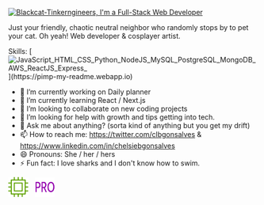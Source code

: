 
[![Blackcat-Tinkerngineers, I'm a Full-Stack Web Developer](https://pimp-my-readme.webapp.io/pimp-my-readme/wavy-banner?subtitle=I%27m%20a%20Full-Stack%20Web%20Developer&title=Blackcat-Tinkerngineers)](https://pimp-my-readme.webapp.io)

Just your friendly, chaotic neutral neighbor who randomly stops by to pet your cat. Oh yeah! Web developer & cosplayer artist.

Skills: [![JavaScript_HTML_CSS_Python_NodeJS_MySQL_PostgreSQL_MongoDB_AWS_ReactJS_Express_](https://pimp-my-readme.webapp.io/pimp-my-readme/technology?technology=JavaScript_HTML_CSS_Python_NodeJS_MySQL_PostgreSQL_MongoDB_AWS_ReactJS_Express_)](https://pimp-my-readme.webapp.io)

- 🔭 I’m currently working on Daily planner 
- 🌱 I’m currently learning React / Next.js 
- 👯 I’m looking to collaborate on new coding projects 
- 🤔 I’m looking for help with growth and tips getting into tech. 
- 💬 Ask me about anything? (sorta kind of anything but you get my drift) 
- 📫 How to reach me: https://twitter.com/clbgonsalves & https://www.linkedin.com/in/chelsiebgonsalves
- 😄 Pronouns: She / her / hers 
- ⚡ Fun fact: I love sharks and I don't know how to swim. 


<a href='https://docs.github.com/en/developers'><img src='https://raw.githubusercontent.com/acervenky/animated-github-badges/master/assets/devbadge.gif' width='40' height='40'></a> <a href='https://github.com/pricing'><img src='https://raw.githubusercontent.com/acervenky/animated-github-badges/master/assets/pro.gif' width='40' height='40'></a> 


